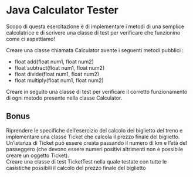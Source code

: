 
# Java Calculator Tester

Scopo di questa esercitazione è di implementare i metodi di una semplice calcolatrice e di scrivere una classe di test per verificare che funzionino come ci aspettiamo! <br>

Creare una classe chiamata Calculator avente i seguenti metodi pubblici :
- float add(float num1, float num2)
- float subtract(float num1, float num2)
- float divide(float num1, float num2)
- float multiply(float num1, float num2)

Creare in seguito una classe di test per verificare il corretto funzionamento di ogni metodo presente nella classe Calculator. <br>

## Bonus

Riprendere le specifiche dell’esercizio del calcolo del biglietto del treno e implementare una classe Ticket che calcola il prezzo finale del biglietto. <br>
Un’istanza di Ticket può essere creata passando il numero di km e l’età del passeggero (che devono essere numeri positivi altrimenti non è possibile creare un oggetto Ticket). <br>
Creare una classe di test TicketTest nella quale testate con tutte le casistiche possibili il calcolo del prezzo finale del biglietto <br>